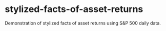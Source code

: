 # stylized-facts-of-asset-returns
Demonstration of stylized facts of asset returns using S&amp;P 500 daily data.
